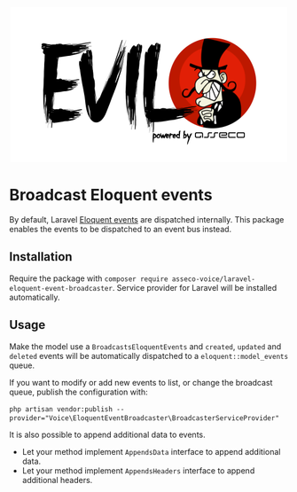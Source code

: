<p align="center"><a href="https://see.asseco.com" target="_blank"><img src="https://github.com/asseco-voice/art/blob/main/evil_logo.png" width="500"></a></p>

# Broadcast Eloquent events

By default, Laravel [Eloquent events](https://laravel.com/docs/8.x/eloquent#events) are 
dispatched internally. This package enables the events to be dispatched to an event bus
instead.

## Installation

Require the package with ``composer require asseco-voice/laravel-eloquent-event-broadcaster``.
Service provider for Laravel will be installed automatically.

## Usage

Make the model use a ``BroadcastsEloquentEvents`` and `created`, `updated` and `deleted`
events will be automatically dispatched to a ``eloquent::model_events`` queue.

If you want to modify or add new events to list, or change the broadcast queue, 
publish the configuration with:

    php artisan vendor:publish --provider="Voice\EloquentEventBroadcaster\BroadcasterServiceProvider"

It is also possible to append additional data to events.

- Let your method implement ``AppendsData`` interface to append additional data.
- Let your method implement ``AppendsHeaders`` interface to append additional headers.
